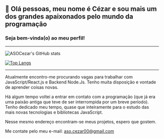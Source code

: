 ## 👋 Olá pessoas, meu nome é Cézar e sou mais um dos grandes apaixonados pelo mundo da programação
### Seja bem-vinda(o) ao meu perfil!
-------

![ASOCezar's GitHub stats](https://github-readme-stats.vercel.app/api?username=asocezar&show_icons=true&theme=radical)

[![Top Langs](https://github-readme-stats.vercel.app/api/top-langs/?username=asocezar&layout=compact)](https://github.com/anuraghazra/github-readme-stats)

-------

Atualmente encontro-me procurando vagas para trabalhar com JavaScript/React.js e Backend Node.Js.
Tenho muita disposição e vontade de aprender coisas novas.

Há algum tempo voltei a entrar em contato com a programação (que já era uma paixão antiga que teve de ser interrompida por um breve período). Tenho dedicado meu tempo, quase que inteiramente para o estudo das mais novas tecnologias e bibliotecas JavaScript.

Nesse mesmo endereço encontram-se meus projetos, espero que gostem.

Me contate pelo meu e-mail: aso.cezar00@gmail.com








<!---
ASOCezar/ASOCezar is a ✨ special ✨ repository because its `README.md` (this file) appears on your GitHub profile.
You can click the Preview link to take a look at your changes.
--->
